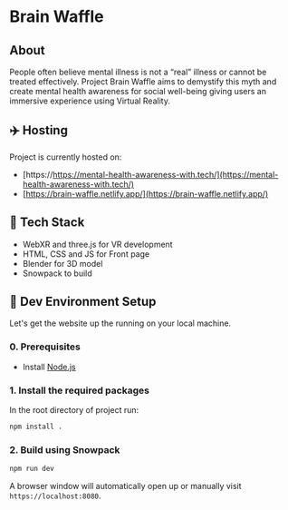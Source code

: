 # Brain Waffle

## About
 
People often believe mental illness is not a “real” illness or cannot be treated effectively. Project Brain Waffle aims to demystify this myth and create mental health awareness for social well-being giving users an immersive experience using Virtual Reality.

## :airplane: Hosting

Project is currently hosted on:
- [https://https://mental-health-awareness-with.tech/](https://mental-health-awareness-with.tech/)
- [https://brain-waffle.netlify.app/](https://brain-waffle.netlify.app/)

## :toolbox: Tech Stack

- WebXR and three.js for VR development
- HTML, CSS and JS for Front page 
- Blender for 3D model
- Snowpack to build

## :hammer: Dev Environment Setup

Let's get the website up the running on your local machine.

### 0. Prerequisites

- Install [Node.js](http://nodejs.org)

### 1. Install the required packages

In the root directory of project run:

```bash
npm install .
```

### 2. Build using Snowpack

```bash
npm run dev
```

A browser window will automatically open up or manually visit ` https://localhost:8080`.
